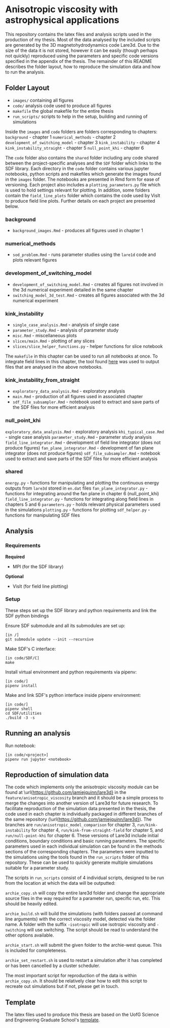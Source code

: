 # Anisotropic viscosity with astrophysical applications

This repository contains the latex files and analysis scripts used in the production of my thesis. Most of the data analysed by the included scripts are generated by the 3D magnetohydrodynamics code Lare3d. Due to the size of the data it is not stored, however it can be easily (though perhaps not quickly) reproduced using the parameters and specific code versions specified in the appendix of the thesis. The remainder of this README describes the folder layout, how to reproduce the simulation data and how to run the analysis.

## Folder Layout

- `images/` containing all figures
- `code/` analysis code used to produce all figures
- `makefile` the global makefile for the entire thesis
- `run_scripts/` scripts to help in the setup, building and running of simulations

Inside the `images` and `code` folders are folders corresponding to chapters:
`background` - chapter 1
`numerical_methods` - chapter 2
`development_of_switching_model` - chapter 3
`kink_instability` - chapter 4
`kink_instability_straight` - chapter 5
`null_point_khi` - chapter 6

The `code` folder also contains the `shared` folder including any code shared between the project-specific analyses and the `SDF` folder which links to the SDF library. Each directory in the `code` folder contains various jupyter notebooks, python scripts and makefiles which generate the images found in the `images` folder. The notebooks are presented in Rmd form for ease of versioning. Each project also includes a `plotting_parameters.py` file which is used to hold  settings relevant for plotting. In addition, some folders contain the `field_line_plots` folder which contains the code used by VisIt to produce field line plots. Further details on each project are presented below.

### background

- `background_images.Rmd` - produces all figures used in chapter 1

### numerical_methods

- `sod_problem.Rmd` - runs parameter studies using the `lare1d` code and plots relevant figures

### development_of_switching_model

- `development_of_switching_model.Rmd` - creates all figures not involved in the 3d numerical experiment detailed in the same chapter
- `switching_model_3d_test.Rmd` - creates all figures associated with the 3d numerical experiment

### kink_instability

- `single_case_analysis.Rmd` - analysis of single case
- `parameter_study.Rmd` - analysis of parameter study
- `misc.Rmd` - miscellaneous plots
- `slices/main.Rmd` - plotting of any slices
- `slices/slice_helper_functions.py` - helper functions for slice notebook

The `makefile` in this chapter can be used to run all notebooks at once. To integrate field lines in this chapter, the tool found [here](https://github.com/JamieJQuinn/field-line-integrator) was used to output files that are analysed in the above notebooks.

### kink_instability_from_straight

- `exploratory_data_analysis.Rmd` - exploratory analysis
- `main.Rmd` - production of all figures used in associated chapter
- `sdf_file_subsampler.Rmd` - notebook used to extract and save parts of the SDF files for more efficient analysis

### null_point_khi

`exploratory_data_analysis.Rmd` - exploratory analysis
`khi_typical_case.Rmd` - single case analysis
`parameter_study.Rmd` - parameter study analysis
`field_line_integrator.Rmd` - development of field line integrator (does not produce figures)
`fan_plane_integrator.Rmd` - development of fan plane integrator (does not produce figures)
`sdf_file_subsampler.Rmd` - notebook used to extract and save parts of the SDF files for more efficient analysis

### shared

`energy.py` - functions for manipulating and plotting the continuous energy outputs from `lare3d` stored in `en.dat` files
`fan_plane_integrator.py` - functions for integrating around the fan plane in chapter 6 (null_point_khi)
`field_line_integrator.py` - functions for integrating along field lines in chapters 5 and 6
`parameters.py` - holds relevant physical parameters used in the simulations
`plotting.py` - functions for plotting
`sdf_helper.py` - functions for manipulating SDF files

## Analysis

### Requirements

**Required**
- MPI (for the SDF library)

**Optional**
- VisIt (for field line plotting)

### Setup

These steps set up the SDF library and python requirements and link the SDF python bindings

Ensure SDF submodule and all its submodules are set up:
```
[in /]
git submodule update --init --recursive
```

Make SDF's C interface:
```
[in code/SDF/C]
make
```

Install virtual environment and python requirements via pipenv:
```
[in code/]
pipenv install
```

Make and link SDF's python interface inside pipenv environment:
```
[in code/]
pipenv shell
cd SDF/utilities
./build -3 -s
```

## Running an analysis

Run notebook:
```
[in code/<project>]
pipenv run jupyter <notebook>
```

## Reproduction of simulation data

The code which implements only the anisotropic viscosity module can be found at \url{https://github.com/jamiejquinn/lare3d} in the `feature/anisotropic_viscosity` branch and it should be a simple process to merge the changes into another version of Lare3d for future research. To facilitate reproduction of the simulation data presented in the thesis, the code used in each chapter is individually packaged in different branches of the same repository (\url{https://github.com/jamiejquinn/lare3d}). The branches are `run/anisotropic_model_comparison` for chapter 3, `run/kink-instability` for chapter 4, `run/kink-from-straight-field` for chapter 5, and `run/null-point-khi` for chapter 6. These versions of Lare3d include initial conditions, boundary conditions and basic running parameters. The specific parameters used in each individual simulation can be found in the methods sections of the corresponding chapters. The parameters were inputted to the simulations using the tools found in the `run_scripts` folder of this repository. These can be used to quickly generate multiple simulations suitable for a parameter study.

The scripts in `run_scripts` consist of 4 individual scripts, designed to be run from the location at which the data will be outputted:

`archie_copy.sh` will copy the entire lare3d folder and change the appropriate source files in the way required for a parameter run, specific run, etc. This should be heavily edited.

`archie_build.sh` will build the simulations (with folders passed at command line arguments) with the correct viscosity model, detected via the folder name. A folder with the suffix `-isotropic` will use isotropic viscosity and `-switching` will use switching. The script should be read to understand the other options available.

`archie_start.sh` will submit the given folder to the archie-west queue. This is included for completeness.

`archie_set_restart.sh` is used to restart a simulation after it has completed or has been cancelled by a cluster scheduler.

The most important script for reproduction of the data is within `archie_copy.sh`. It should be relatively clear how to edit this script to recreate out simulations but if not, please get in touch.

## Template

The latex files used to produce this thesis are based on the UofG Science and Engineering Graduate School's [template](https://www.gla.ac.uk/colleges/scienceengineering/graduateschool/postgraduateresearchstudy/submitthesis/).
